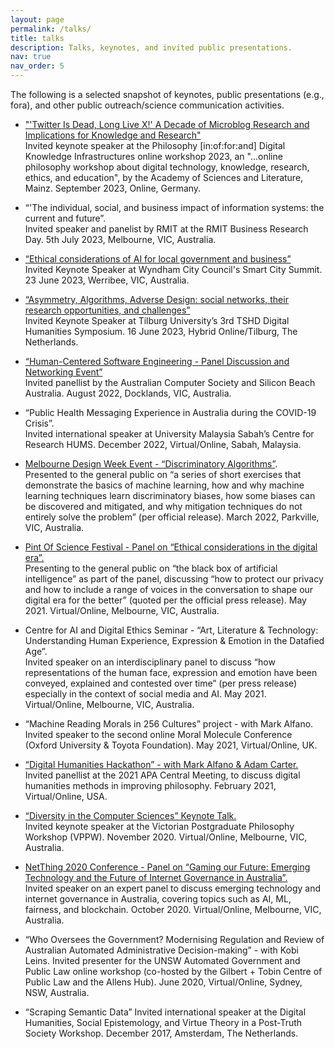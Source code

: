 ```yaml
---
layout: page
permalink: /talks/
title: talks
description: Talks, keynotes, and invited public presentations.
nav: true
nav_order: 5
---
```


The following is a selected snapshot of keynotes, public presentations (e.g., fora), and other public outreach/science communication activities.

* ["'Twitter Is Dead, Long Live X!' A Decade of Microblog Research and Implications for Knowledge and Research"](https://www.adwmainz.de/mediathek/medien/ansicht/marc-cheong-twitter-is-dead-long-live-x-a-decade-of-microblog-research-and-implications-f.html)<br/>
Invited keynote speaker at the Philosophy [in:of:for:and] Digital Knowledge Infrastructures online workshop 2023,
an "...online philosophy workshop about digital technology, knowledge, research, ethics, and education", by the Academy of Sciences and Literature, Mainz.
September 2023, Online, Germany.

* “'The individual, social, and business impact of information systems: the current and future”.<br/>
Invited speaker and panelist by RMIT at the RMIT Business Research Day. 5th July 2023, Melbourne, VIC, Australia.

* [“Ethical considerations of AI for local government and business”](https://www.delosdelta.com/portfolio-item/wyndham-city-smart-city-summits/)<br/>
Invited Keynote Speaker at Wyndham City Council's Smart City Summit. 23 June 2023, Werribee, VIC, Australia.

* [“Asymmetry, Algorithms, Adverse Design: social networks, their research opportunities, and challenges”](https://www.tilburguniversity.edu/about/schools/tshd/digital-humanities-3rd-symposium)<br/>
Invited Keynote Speaker at Tilburg University’s 3rd TSHD Digital Humanities Symposium. 16 June 2023, Hybrid Online/Tilburg, The Netherlands.

* [“Human-Centered Software Engineering - Panel Discussion and Networking Event”](https://www.eventbrite.com.au/e/human-centered-software-engineering-panel-discussion-and-networking-event-tickets-388521216417)<br/>
Invited panellist by the Australian Computer Society and Silicon Beach Australia. August 2022, Docklands, VIC, Australia.

* “Public Health Messaging Experience in Australia during the COVID-19 Crisis”.<br/>
Invited international speaker at University Malaysia Sabah’s Centre for Research HUMS. December 2022, Virtual/Online, Sabah, Malaysia. 

* [Melbourne Design Week Event - “Discriminatory Algorithms”](https://2022.designweek.melbourne/program/).<br/>
Presented to the general public on “a series of short exercises that demonstrate the basics of machine learning, how and why machine learning techniques learn discriminatory biases, how some biases can be discovered and mitigated, and why mitigation techniques do not entirely solve the problem” (per official release).
March 2022, Parkville, VIC, Australia.


* [Pint Of Science Festival - Panel on “Ethical considerations in the digital era”.](https://www.youtube.com/watch?v=A0CZK-1EUks)<br/>
Presenting to the general public on “the black box of artificial intelligence” as part of the panel, discussing “how to protect our privacy and how to include a range of voices in the conversation to shape our digital era for the better” (quoted per the official press release).
May 2021. Virtual/Online, Melbourne, VIC, Australia.

* Centre for AI and Digital Ethics Seminar - “Art, Literature & Technology: Understanding Human Experience, Expression & Emotion in the Datafied Age”.<br/>
Invited speaker on an interdisciplinary panel to discuss “how representations of the human face, expression and emotion have been conveyed, explained and contested over time” (per press release) especially in the context of social media and AI.
May 2021. Virtual/Online, Melbourne, VIC, Australia.


* “Machine Reading Morals in 256 Cultures” project - with Mark Alfano.<br/>
Invited speaker to the second online Moral Molecule Conference (Oxford University & Toyota Foundation). May 2021, Virtual/Online, UK.

* [“Digital Humanities Hackathon” - with Mark Alfano & Adam Carter.](https://www.apaonline.org/page/2021C_program)<br/>
Invited panellist at the 2021 APA Central Meeting, to discuss digital humanities methods in improving philosophy. February 2021, Virtual/Online, USA.

* [“Diversity in the Computer Sciences” Keynote Talk.](https://philevents.org/event/show/85170)<br/>
Invited keynote speaker at the Victorian Postgraduate Philosophy Workshop (VPPW). November 2020. Virtual/Online, Melbourne, VIC, Australia.

* [NetThing 2020 Conference - Panel on “Gaming our Future: Emerging Technology and the Future of Internet Governance in Australia”.](https://www.youtube.com/watch?v=RIFOeKyIleQ)<br/>
Invited speaker on an expert panel to discuss emerging technology and internet governance in Australia, covering topics such as AI, ML, fairness, and blockchain. 
October 2020. Virtual/Online, Melbourne, VIC, Australia.

* “Who Oversees the Government? Modernising Regulation and Review of Australian Automated Administrative Decision-making” - with Kobi Leins.
Invited presenter for the UNSW Automated Government and Public Law online workshop (co-hosted by the Gilbert + Tobin Centre of Public Law and the Allens Hub). June 2020, Virtual/Online, Sydney, NSW, Australia.

* “Scraping Semantic Data”
Invited international speaker at the Digital Humanities, Social Epistemology, and Virtue Theory in a Post-Truth Society Workshop. December 2017, Amsterdam, The Netherlands.
